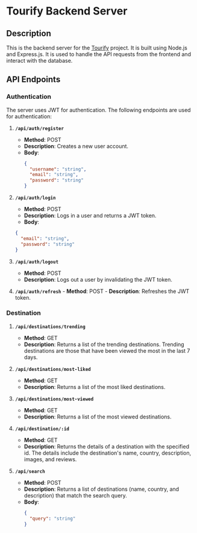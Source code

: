 # Tourify Backend Server

## Description

This is the backend server for the [Tourify](https://github.com/BorhanSaflo/tourify) project. It is built using Node.js and Express.js. It is used to handle the API requests from the frontend and interact with the database.

## API Endpoints

### Authentication

The server uses JWT for authentication. The following endpoints are used for authentication:

1.  **`/api/auth/register`**

    - **Method**: POST
    - **Description**: Creates a new user account.
    - **Body**:
      ```json
      {
        "username": "string",
        "email": "string",
        "password": "string"
      }
      ```

2.  **`/api/auth/login`**

    - **Method**: POST
    - **Description**: Logs in a user and returns a JWT token.
    - **Body**:

    ```json
    {
      "email": "string",
      "password": "string"
    }
    ```

3.  **`/api/auth/logout`**

    - **Method**: POST
    - **Description**: Logs out a user by invalidating the JWT token.

4.  **`/api/auth/refresh`**
         - **Method**: POST
         - **Description**: Refreshes the JWT token.

### Destination

1. **`/api/destinations/trending`**

   - **Method**: GET
   - **Description**: Returns a list of the trending destinations. Trending destinations are those that have been viewed the most in the last 7 days.

2. **`/api/destinations/most-liked`**

   - **Method**: GET
   - **Description**: Returns a list of the most liked destinations.

3. **`/api/destinations/most-viewed`**

   - **Method**: GET
   - **Description**: Returns a list of the most viewed destinations.

4. **`/api/destination/:id`**

   - **Method**: GET
   - **Description**: Returns the details of a destination with the specified id. The details include the destination's name, country, description, images, and reviews.

5. **`/api/search`**
   - **Method**: POST
   - **Description**: Returns a list of destinations (name, country, and description) that match the search query.
   - **Body**:
     ```json
     {
       "query": "string"
     }
     ```
